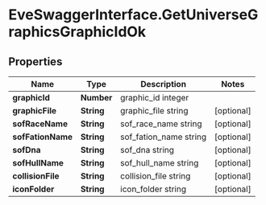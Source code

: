 # EveSwaggerInterface.GetUniverseGraphicsGraphicIdOk

## Properties
Name | Type | Description | Notes
------------ | ------------- | ------------- | -------------
**graphicId** | **Number** | graphic_id integer | 
**graphicFile** | **String** | graphic_file string | [optional] 
**sofRaceName** | **String** | sof_race_name string | [optional] 
**sofFationName** | **String** | sof_fation_name string | [optional] 
**sofDna** | **String** | sof_dna string | [optional] 
**sofHullName** | **String** | sof_hull_name string | [optional] 
**collisionFile** | **String** | collision_file string | [optional] 
**iconFolder** | **String** | icon_folder string | [optional] 


